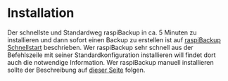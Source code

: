 # Installation

Der schnellste und Standardweg raspiBackup in ca. 5 Minuten zu installieren und
dann sofort einen Backup zu erstellen ist auf [raspiBackup Schnellstart](installation-in-5-minutes.md) beschrieben.
Wer raspiBackup sehr schnell aus der Befehlszeile mit seiner
Standardkonfiguration installieren will findet dort auch die notwendige
Information. Wer raspiBackup manuell installieren sollte der Beschreibung auf
[dieser Seite](manual-installation-and-configuration.md) folgen.
